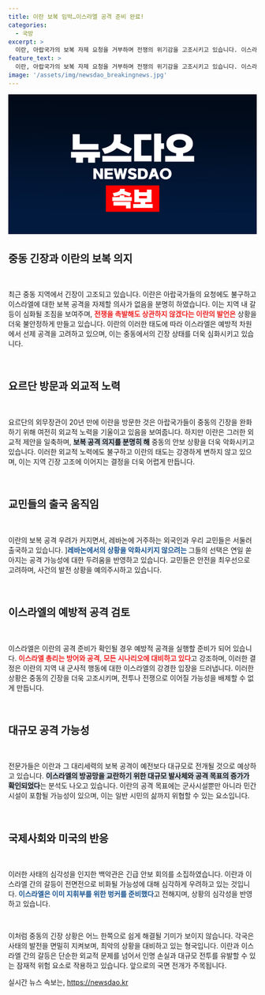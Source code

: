 ```yaml
---
title: 이란 보복 임박…이스라엘 공격 준비 완료!
categories:
  - 국방
excerpt: >
  이란, 아랍국가의 보복 자제 요청을 거부하며 전쟁의 위기감을 고조시키고 있습니다. 이스라엘은 예방 차원에서 선제공격 검토 중, 중동 긴장 상황이 심각해지고 있습니다. 클릭해 자세한 소식을 확인하세요!
feature_text: >
  이란, 아랍국가의 보복 자제 요청을 거부하며 전쟁의 위기감을 고조시키고 있습니다. 이스라엘은 예방 차원에서 선제공격 검토 중, 중동 긴장 상황이 심각해지고 있습니다. 클릭해 자세한 소식을 확인하세요!
image: '/assets/img/newsdao_breakingnews.jpg'
---
```


<p><img src="/assets/img/newsdao_breakingnews.jpg" alt="koreaapp 속보" /></p>

<h2 data-ke-size="size26">중동 긴장과 이란의 보복 의지</h2>

<p data-ke-size="size16">&nbsp;</p>

<p data-ke-size="size16">최근 중동 지역에서 긴장이 고조되고 있습니다. 이란은 아랍국가들의 요청에도 불구하고 이스라엘에 대한 보복 공격을 자제할 의사가 없음을 분명히 하였습니다. 이는 지역 내 갈등이 심화될 조짐을 보여주며, <b><span style="color: #ee2323;">전쟁을 촉발해도 상관하지 않겠다는 이란의 발언은</span></b> 상황을 더욱 불안정하게 만들고 있습니다. 이란의 이러한 태도에 따라 이스라엘은 예방적 차원에서 선제 공격을 고려하고 있으며, 이는 중동에서의 긴장 상태를 더욱 심화시키고 있습니다.</p>

<p data-ke-size="size16">&nbsp;</p>

<h2 data-ke-size="size26">요르단 방문과 외교적 노력</h2>

<p data-ke-size="size16">&nbsp;</p>

<p data-ke-size="size16">요르단의 외무장관이 20년 만에 이란을 방문한 것은 아랍국가들이 중동의 긴장을 완화하기 위해 여전히 외교적 노력을 기울이고 있음을 보여줍니다. 하지만 이란은 그러한 외교적 제안을 일축하며, <b><span style="background-color: #21538527;">보복 공격 의지를 분명히 해</span></b> 중동의 안보 상황을 더욱 악화시키고 있습니다. 이러한 외교적 노력에도 불구하고 이란의 태도는 강경하게 변하지 않고 있으며, 이는 지역 긴장 고조에 이어지는 결정을 더욱 어렵게 만듭니다.</p>

<p data-ke-size="size16">&nbsp;</p>

<h2 data-ke-size="size26">교민들의 출국 움직임</h2>

<p data-ke-size="size16">&nbsp;</p>

<p data-ke-size="size16">이란의 보복 공격 우려가 커지면서, 레바논에 거주하는 외국인과 우리 교민들은 서둘러 출국하고 있습니다. ]<b><span style="color: #1a5490;">레바논에서의 상황을 악화시키지 않으려는</span></b> 그들의 선택은 연일 쏟아지는 공격 가능성에 대한 두려움을 반영하고 있습니다. 교민들은 안전을 최우선으로 고려하며, 사건의 발전 상황을 예의주시하고 있습니다.</p>

<p data-ke-size="size16">&nbsp;</p>

<h2 data-ke-size="size26">이스라엘의 예방적 공격 검토</h2>

<p data-ke-size="size16">&nbsp;</p>

<p data-ke-size="size16">이스라엘은 이란의 공격 준비가 확인될 경우 예방적 공격을 실행할 준비가 되어 있습니다. <b><span style="color: #ee2323;">이스라엘 총리는 방어와 공격, 모든 시나리오에 대비하고 있다</span></b>고 강조하며, 이러한 결정은 이란의 지역 내 군사적 행동에 대한 이스라엘의 강경한 입장을 드러냅니다. 이러한 상황은 중동의 긴장을 더욱 고조시키며, 전투나 전쟁으로 이어질 가능성을 배제할 수 없게 만듭니다.</p>

<p data-ke-size="size16">&nbsp;</p>

<h2 data-ke-size="size26">대규모 공격 가능성</h2>

<p data-ke-size="size16">&nbsp;</p>

<p data-ke-size="size16">전문가들은 이란과 그 대리세력의 보복 공격이 예전보다 대규모로 전개될 것으로 예상하고 있습니다. <b><span style="background-color: #21538527;">이스라엘의 방공망을 교란하기 위한 대규모 발사체와 공격 목표의 증가가 확인되었다</span></b>는 분석도 나오고 있습니다. 이란의 공격 목표에는 군사시설뿐만 아니라 민간 시설이 포함될 가능성이 있으며, 이는 일반 시민의 삶까지 위협할 수 있는 요소입니다.</p>

<p data-ke-size="size16">&nbsp;</p>

<h2 data-ke-size="size26">국제사회와 미국의 반응</h2>

<p data-ke-size="size16">&nbsp;</p>

<p data-ke-size="size16">이러한 사태의 심각성을 인지한 백악관은 긴급 안보 회의를 소집하였습니다. 이란과 이스라엘 간의 갈등이 전면전으로 비화될 가능성에 대해 심각하게 우려하고 있는 것입니다. <b><span style="color: #1a5490;">이스라엘은 이미 지휘부를 위한 벙커를 준비했다</span></b>고 전해지며, 상황의 심각성을 반영하고 있습니다.</p>

<p data-ke-size="size16">&nbsp;</p>

<p>이처럼 중동의 긴장 상황은 어느 한쪽으로 쉽게 해결될 기미가 보이지 않습니다. 각국은 사태의 발전을 면밀히 지켜보며, 최악의 상황을 대비하고 있는 형국입니다. 이란과 이스라엘 간의 갈등은 단순한 외교적 문제를 넘어서 인명 손실과 대규모 전투를 유발할 수 있는 잠재적 위험 요소로 작용하고 있습니다. 앞으로의 국면 전개가 주목됩니다.</p>
실시간 뉴스 속보는, <a href="https://newsdao.kr" rel="dofollow">https://newsdao.kr</a>


